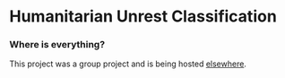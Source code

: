 # Humanitarian Unrest Classification

### Where is everything?
This project was a group project and is being hosted [elsewhere](https://github.com/emilyhoughkovacs/humanitarian_unrest_classifier).
